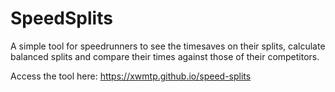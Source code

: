 # SpeedSplits

A simple tool for speedrunners to see the timesaves on their splits, calculate balanced splits and compare their times against those of their competitors.

Access the tool here: https://xwmtp.github.io/speed-splits
